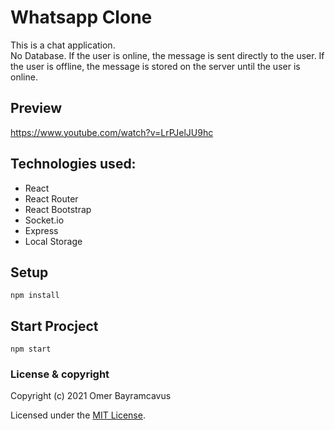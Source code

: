 # Whatsapp Clone
This is a chat application.
<br/>
No Database. If the user is online, the message is sent directly to the user. If the user is offline, the message is stored on the server until the user is online.

## Preview
https://www.youtube.com/watch?v=LrPJelJU9hc


## Technologies used:

* React
* React Router
* React Bootstrap
* Socket.io
* Express
* Local Storage

## Setup

````
npm install
````

## Start Procject

````
npm start
````


### License & copyright

Copyright (c) 2021 Omer Bayramcavus

Licensed under the [MIT License](LICENSE).
